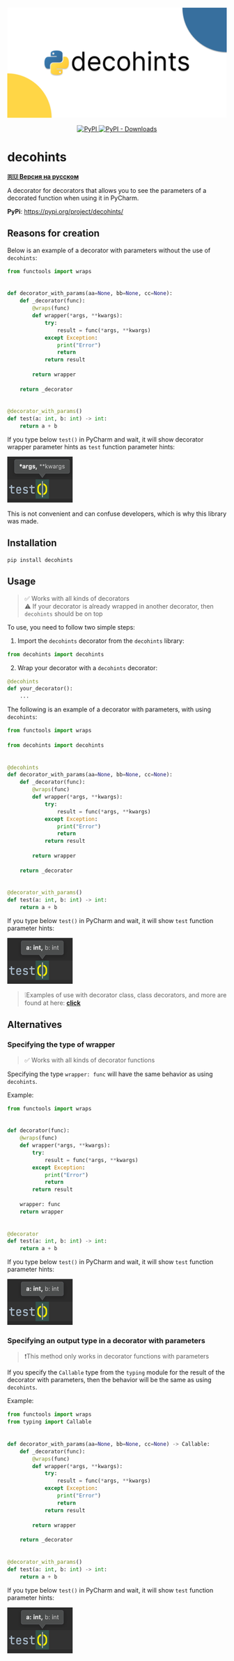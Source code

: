 <p align="center">
<a>
<img src="https://raw.githubusercontent.com/gri-gus/decohints/main/assets/images/cover.png" alt="decohints">
</a>
</p>

<p align="center">
<a href="https://pypi.org/project/decohints" target="_blank">
<img src="https://img.shields.io/pypi/v/decohints" alt="PyPI">
</a>
<a href="https://pypi.org/project/decohints" target="_blank">
<img src="https://img.shields.io/pypi/dm/decohints" alt="PyPI - Downloads">
</a>
</p>

# decohints

<a href="https://github.com/gri-gus/decohints/blob/main/README.ru.md" target="_blank"><b>🇷🇺 Версия на русском</b></a>

A decorator for decorators that allows you to see the parameters of a decorated function when using it in PyCharm.

**PyPi**: https://pypi.org/project/decohints/

## Reasons for creation

Below is an example of a decorator with parameters without the use of `decohints`:

```python
from functools import wraps


def decorator_with_params(aa=None, bb=None, cc=None):
    def _decorator(func):
        @wraps(func)
        def wrapper(*args, **kwargs):
            try:
                result = func(*args, **kwargs)
            except Exception:
                print("Error")
                return
            return result

        return wrapper

    return _decorator


@decorator_with_params()
def test(a: int, b: int) -> int:
    return a + b
```

If you type below `test()` in PyCharm and wait, it will show decorator wrapper parameter hints as `test` function
parameter hints:

<img width="150" height="105" src="https://raw.githubusercontent.com/gri-gus/decohints/main/assets/images/1.png" alt="test() (*args, **kwargs)">

This is not convenient and can confuse developers, which is why this library was made.

## Installation

```shell
pip install decohints
```

## Usage

> ✅ Works with all kinds of decorators \
> ⚠️ If your decorator is already wrapped in another decorator, then `decohints` should be on top

To use, you need to follow two simple steps:

1. Import the `decohints` decorator from the `decohints` library:

```python
from decohints import decohints
```

2. Wrap your decorator with a `decohints` decorator:

```python
@decohints
def your_decorator():
    ...
```

The following is an example of a decorator with parameters, with using `decohints`:

```python
from functools import wraps

from decohints import decohints


@decohints
def decorator_with_params(aa=None, bb=None, cc=None):
    def _decorator(func):
        @wraps(func)
        def wrapper(*args, **kwargs):
            try:
                result = func(*args, **kwargs)
            except Exception:
                print("Error")
                return
            return result

        return wrapper

    return _decorator


@decorator_with_params()
def test(a: int, b: int) -> int:
    return a + b
```

If you type below `test()` in PyCharm and wait, it will show `test` function parameter hints:

<img width="150" height="105" src="https://raw.githubusercontent.com/gri-gus/decohints/main/assets/images/2.png" alt="test() (a: int, b: int)">

> ❕Examples of use with decorator class, class decorators, and more are found at here:
<a href="https://github.com/gri-gus/decohints/tree/main/examples/decohints" target="_blank"><b>click</b></a>

## Alternatives

### Specifying the type of wrapper

> ✅ Works with all kinds of decorator functions

Specifying the type `wrapper: func` will have the same behavior as using `decohints`.

Example:

```python
from functools import wraps


def decorator(func):
    @wraps(func)
    def wrapper(*args, **kwargs):
        try:
            result = func(*args, **kwargs)
        except Exception:
            print("Error")
            return
        return result

    wrapper: func
    return wrapper


@decorator
def test(a: int, b: int) -> int:
    return a + b
```

If you type below `test()` in PyCharm and wait, it will show `test` function parameter hints:

<img width="150" height="105" src="https://raw.githubusercontent.com/gri-gus/decohints/main/assets/images/2.png" alt="test() (a: int, b: int)">

### Specifying an output type in a decorator with parameters

> ❗️This method only works in decorator functions with parameters

If you specify the `Callable` type from the `typing` module for the result of the decorator with parameters, then the
behavior will be the same as using `decohints`.

Example:

```python
from functools import wraps
from typing import Callable


def decorator_with_params(aa=None, bb=None, cc=None) -> Callable:
    def _decorator(func):
        @wraps(func)
        def wrapper(*args, **kwargs):
            try:
                result = func(*args, **kwargs)
            except Exception:
                print("Error")
                return
            return result

        return wrapper

    return _decorator


@decorator_with_params()
def test(a: int, b: int) -> int:
    return a + b
```

If you type below `test()` in PyCharm and wait, it will show `test` function parameter hints:

<img width="150" height="105" src="https://raw.githubusercontent.com/gri-gus/decohints/main/assets/images/2.png" alt="test() (a: int, b: int)">
